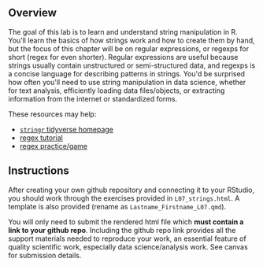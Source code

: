 ## Overview

The goal of this lab is to learn and understand string manipulation in R. You’ll learn the basics of how strings work and how to create them by hand, but the focus of this chapter will be on regular expressions, or regexps for short (regex for even shorter). Regular expressions are useful because strings usually contain unstructured or semi-structured data, and regexps is a concise language for describing patterns in strings. You'd be surprised how often you'll need to use string manipulation in data science, whether for text analysis, efficiently loading data files/objects, or extracting information from the internet or standardized forms.

These resources may help:

-   [`stringr` tidyverse homepage](http://stringr.tidyverse.org/articles/stringr.html)
-   [regex tutorial](https://regexone.com/)
-   [regex practice/game](https://regexcrossword.com/)

## Instructions

After creating your own github repository and connecting it to your RStudio, you should work through the exercises provided in `L07_strings.html`. A template is also provided (rename as `Lastname_Firstname_L07.qmd`).

You will only need to submit the rendered html file which **must contain a link to your github repo**. Including the github repo link provides all the support materials needed to reproduce your work, an essential feature of quality scientific work, especially data science/analysis work. See canvas for submission details.
